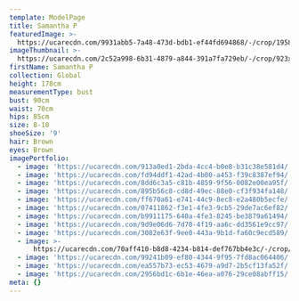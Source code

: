 ```yaml
---
template: ModelPage
title: Samantha P
featuredImage: >-
  https://ucarecdn.com/9931abb5-7a48-473d-bdb1-ef44fd694868/-/crop/1958x947/0,0/-/preview/
imageThumbnail: >-
  https://ucarecdn.com/2c52a998-6b31-4879-a844-391a7fa729eb/-/crop/923x1215/809,59/-/preview/
firstName: Samantha P
collection: Global
height: 178cm
measurementType: bust
bust: 90cm
waist: 70cm
hips: 85cm
size: 8-10
shoeSize: '9'
hair: Brown
eyes: Brown
imagePortfolio:
  - image: 'https://ucarecdn.com/913a0ed1-2bda-4cc4-b0e8-b31c38e581d4/'
  - image: 'https://ucarecdn.com/fd94ddf1-42ad-4b00-a453-f39c8387ef94/'
  - image: 'https://ucarecdn.com/8dd6c3a5-c81b-4859-9f56-0082e00ea95f/'
  - image: 'https://ucarecdn.com/895b56c8-cd8d-49ec-88e0-cf3f934fa148/'
  - image: 'https://ucarecdn.com/ff670a61-e741-44c9-8ec8-e2a480b5ecfe/'
  - image: 'https://ucarecdn.com/07411862-f3e1-4fe3-9cb5-29de7ac6ef82/'
  - image: 'https://ucarecdn.com/b9911175-640a-4fe3-8245-be3879a61494/'
  - image: 'https://ucarecdn.com/9d9e06d6-7d70-4f19-aa6c-dd3561e9cc97/'
  - image: 'https://ucarecdn.com/3082e63f-9ee0-443a-9b1d-fa60c9ecd589/'
  - image: >-
      https://ucarecdn.com/70aff410-b8d8-4234-b814-def767bb4e3c/-/crop/753x2340/462,0/-/preview/
  - image: 'https://ucarecdn.com/99241b09-ef80-4344-9f95-7fd8ac064406/'
  - image: 'https://ucarecdn.com/ea557b73-ec53-4679-a9d7-2b5cf13fa52f/'
  - image: 'https://ucarecdn.com/2956bd1c-6b1e-46ea-a076-29ce08abff15/'
meta: {}
---
```


